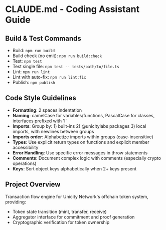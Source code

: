 # CLAUDE.md - Coding Assistant Guide

## Build & Test Commands
- Build: `npm run build` 
- Build check (no emit): `npm run build:check` 
- Test: `npm test`
- Test single file: `npm test -- tests/path/to/file.ts`
- Lint: `npm run lint`
- Lint with auto-fix: `npm run lint:fix`
- Publish: `npm publish`

## Code Style Guidelines
- **Formatting**: 2 spaces indentation
- **Naming**: camelCase for variables/functions, PascalCase for classes, interfaces prefixed with 'I'
- **Imports**: Group by: 1) built-ins 2) @unicitylabs packages 3) local imports, with newlines between groups
- **Imports order**: Alphabetize imports within groups (case-insensitive)  
- **Types**: Use explicit return types on functions and explicit member accessibility
- **Error Handling**: Use specific error messages in throw statements
- **Comments**: Document complex logic with comments (especially crypto operations)
- **Keys**: Sort object keys alphabetically when 2+ keys present

## Project Overview
Transaction flow engine for Unicity Network's offchain token system, providing:
- Token state transition (mint, transfer, receive)
- Aggregator interface for commitment and proof generation
- Cryptographic verification for token ownership